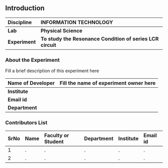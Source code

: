 ## Introduction


<b>Discipline | <b>INFORMATION TECHNOLOGY
:--|:--|
<b> Lab | <b> Physical Science
<b> Experiment|     <b>  To study the Resonance Condition of series LCR circuit

### About the Experiment 

Fill a brief description of this experiment here

<b>Name of Developer | <b> Fill the name of experiment owner here 
:--|:--|
<b> Institute | <b>  
<b> Email id|     <b>  
<b> Department |  

### Contributors List

SrNo | Name | Faculty or Student | Department| Institute | Email id
:--|:--|:--|:--|:--|:--|
1 | . | . | . | . | .
2 | . | . | . | . | .
